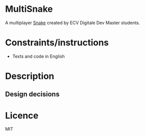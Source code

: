 # MultiSnake

A multiplayer [Snake](https://en.wikipedia.org/wiki/Snake_(video_game)) created by ECV Digitale Dev Master students.

# Constraints/instructions

* Texts and code in English

# Description

## Design decisions




# Licence

MIT
